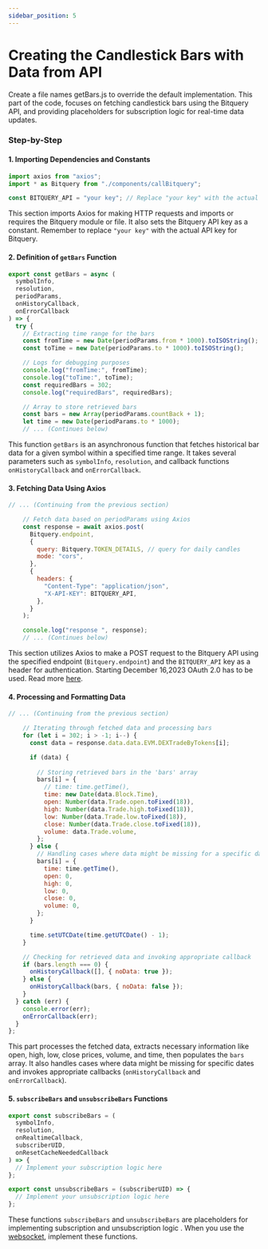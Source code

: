 ```yaml
---
sidebar_position: 5
---
```


# Creating the Candlestick Bars with Data from API

Create a file names getBars.js to override the default implementation. This part of the code, focuses on fetching candlestick bars using the Bitquery API, and providing placeholders for subscription logic for real-time data updates.


### Step-by-Step 

#### 1. Importing Dependencies and Constants

```javascript
import axios from "axios";
import * as Bitquery from "./components/callBitquery";

const BITQUERY_API = "your key"; // Replace "your key" with the actual API key
```

This section imports Axios for making HTTP requests and imports or requires the Bitquery module or file. It also sets the Bitquery API key as a constant. Remember to replace `"your key"` with the actual API key for Bitquery.

#### 2. Definition of `getBars` Function

```javascript
export const getBars = async (
  symbolInfo,
  resolution,
  periodParams,
  onHistoryCallback,
  onErrorCallback
) => {
  try {
    // Extracting time range for the bars
    const fromTime = new Date(periodParams.from * 1000).toISOString();
    const toTime = new Date(periodParams.to * 1000).toISOString();

    // Logs for debugging purposes
    console.log("fromTime:", fromTime);
    console.log("toTime:", toTime);
    const requiredBars = 302;
    console.log("requiredBars", requiredBars);

    // Array to store retrieved bars
    const bars = new Array(periodParams.countBack + 1);
    let time = new Date(periodParams.to * 1000);
    // ... (Continues below)
```

This function `getBars` is an asynchronous function that fetches historical bar data for a given symbol within a specified time range. It takes several parameters such as `symbolInfo`, `resolution`, and callback functions `onHistoryCallback` and `onErrorCallback`.

#### 3. Fetching Data Using Axios

```javascript
// ... (Continuing from the previous section)

    // Fetch data based on periodParams using Axios
    const response = await axios.post(
      Bitquery.endpoint,
      {
        query: Bitquery.TOKEN_DETAILS, // query for daily candles
        mode: "cors",
      },
      {
        headers: {
          "Content-Type": "application/json",
          "X-API-KEY": BITQUERY_API,
        },
      }
    );

    console.log("response ", response);
    // ... (Continues below)
```

This section utilizes Axios to make a POST request to the Bitquery API using the specified endpoint (`Bitquery.endpoint`) and the `BITQUERY_API` key as a header for authentication. Starting December 16,2023 OAuth 2.0 has to be used. Read more [here](https://docs.bitquery.io/docs/ide/authorisation/).

#### 4. Processing and Formatting Data

```javascript
// ... (Continuing from the previous section)

    // Iterating through fetched data and processing bars
    for (let i = 302; i > -1; i--) {
      const data = response.data.data.EVM.DEXTradeByTokens[i];

      if (data) {
        
        // Storing retrieved bars in the 'bars' array
        bars[i] = {
          // time: time.getTime(),
          time: new Date(data.Block.Time),
          open: Number(data.Trade.open.toFixed(18)),
          high: Number(data.Trade.high.toFixed(18)),
          low: Number(data.Trade.low.toFixed(18)),
          close: Number(data.Trade.close.toFixed(18)),
          volume: data.Trade.volume,
        };
      } else {
        // Handling cases where data might be missing for a specific date
        bars[i] = {
          time: time.getTime(),
          open: 0,
          high: 0,
          low: 0,
          close: 0,
          volume: 0,
        };
      }

      time.setUTCDate(time.getUTCDate() - 1);
    }

    // Checking for retrieved data and invoking appropriate callback
    if (bars.length === 0) {
      onHistoryCallback([], { noData: true });
    } else {
      onHistoryCallback(bars, { noData: false });
    }
  } catch (err) {
    console.error(err);
    onErrorCallback(err);
  }
};
```

This part processes the fetched data, extracts necessary information like open, high, low, close prices, volume, and time, then populates the `bars` array. It also handles cases where data might be missing for specific dates and invokes appropriate callbacks (`onHistoryCallback` and `onErrorCallback`).

#### 5. `subscribeBars` and `unsubscribeBars` Functions

```javascript
export const subscribeBars = (
  symbolInfo,
  resolution,
  onRealtimeCallback,
  subscriberUID,
  onResetCacheNeededCallback
) => {
  // Implement your subscription logic here 
};

export const unsubscribeBars = (subscriberUID) => {
  // Implement your unsubscription logic here
};
```

These functions `subscribeBars` and `unsubscribeBars` are placeholders for implementing subscription and unsubscription logic . When you use the [websocket](https://docs.bitquery.io/docs/start/websocket/), implement these functions.

